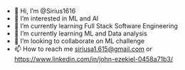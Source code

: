- 👋 Hi, I’m @Sirius1616
- 👀 I’m interested in ML and AI
- 🌱 I’m currently learning Full Stack Software Engineering
- 🌱 I’m currently learning ML and Data analysis
- 💞️ I’m looking to collaborate on ML challenge
- 📫 How to reach me siriusa1.615@gmail.com or https://www.linkedin.com/in/john-ezekiel-0458a71b3/

<!---
Sirius1616/Sirius1616 is a ✨ special ✨ repository because its `README.md` (this file) appears on your GitHub profile.
You can click the Preview link to take a look at your changes.
--->
